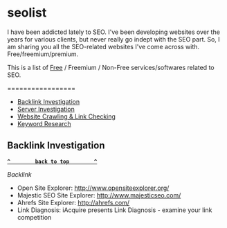 # seolist

I have been addicted lately to SEO. I've been developing websites over the years for various clients, but never really go indept with the SEO part. So, I am sharing you all the SEO-related websites I've come across with. Free/freemium/premium. 

This is a list of [Free](https://en.wikipedia.org/wiki/Free_software) / Freemium / Non-Free services/softwares related to SEO.

=================

  - [Backlink Investigation](#backlink-investigation)
  - [Server Investigation](#server-check)
  - [Website Crawling & Link Checking](#link-check)
  - [Keyword Research](#keywords)
  
  <!-- BEGIN SOFTWARE LIST -->

## Backlink Investigation

**[`^        back to top        ^`](#)**

_Backlink_
* Open Site Explorer: http://www.opensiteexplorer.org/
* Majestic SEO Site Explorer: http://www.majesticseo.com/
* Ahrefs Site Explorer: http://ahrefs.com/
* Link Diagnosis: iAcquire presents Link Diagnosis - examine your link competition
